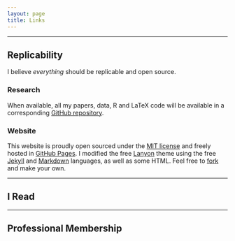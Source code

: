```yaml
---
layout: page
title: Links
---
```


---

## Replicability 

I believe *everything* should be replicable and open source.

### Research

When available, all my papers, data, R and LaTeX code will be available in a corresponding [GitHub repository](https://github.com/hbahamonde?tab=repositories). 

### Website

This website is proudly open sourced under the [MIT license](https://github.com/hbahamonde/hbahamonde.github.io/blob/master/LICENSE.md) and freely hosted in [GitHub Pages](https://pages.github.com). I modified the free [Lanyon](http://lanyon.getpoole.com) theme using the free [Jekyll](jekyllrb.com) and [Markdown](http://daringfireball.net/projects/markdown/) languages, as well as some HTML. Feel free to [fork](https://github.com/hbahamonde/hbahamonde.github.io
) and make your own.

---

## I Read


---

## Professional Membership